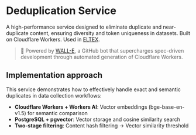 # Deduplication Service
A high-performance service designed to eliminate duplicate and near-duplicate content, ensuring diversity and token uniqueness in datasets. Built on Cloudflare Workers. Used in [ELTEX](https://github.com/Kseymur/eltex-sheets-addon). 
> 🤖 Powered by [WALL-E](https://github.com/1712n/wall-e), a GitHub bot that supercharges spec-driven development through automated generation of Cloudflare Workers. 

## Implementation approach

This service demonstrates how to effectively handle exact and semantic duplicates in data collection workflows:
- **Cloudflare Workers + Workers AI**: Vector embeddings (bge-base-en-v1.5) for semantic comparison
- **PostgreSQL + pgvector**: Vector storage and cosine similarity search
- **Two-stage filtering**: Content hash filtering → Vector similarity threshold

